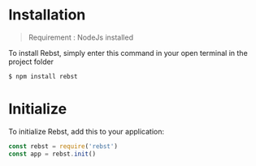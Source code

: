 # Installation

> Requirement : NodeJs installed

To install Rebst, simply enter this command in your open terminal in the project folder
```bash
$ npm install rebst
```

# Initialize
To initialize Rebst, add this to your application:
```javascript
const rebst = require('rebst')
const app = rebst.init()
```